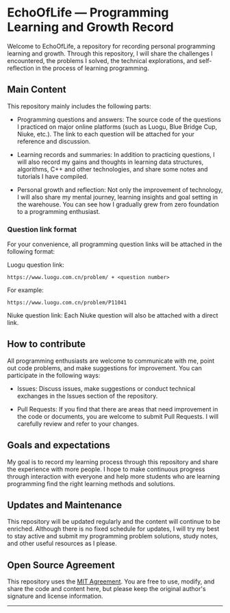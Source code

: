 # EchoOfLife — Programming Learning and Growth Record

Welcome to EchoOfLife, a repository for recording personal programming learning and growth. Through this repository, I will share the challenges I encountered, the problems I solved, the technical explorations, and self-reflection in the process of learning programming.

## Main Content

This repository mainly includes the following parts:

- Programming questions and answers: The source code of the questions I practiced on major online platforms (such as Luogu, Blue Bridge Cup, Niuke, etc.). The link to each question will be attached for your reference and discussion.

- Learning records and summaries: In addition to practicing questions, I will also record my gains and thoughts in learning data structures, algorithms, C++ and other technologies, and share some notes and tutorials I have compiled.

- Personal growth and reflection: Not only the improvement of technology, I will also share my mental journey, learning insights and goal setting in the warehouse. You can see how I gradually grew from zero foundation to a programming enthusiast.

### Question link format

For your convenience, all programming question links will be attached in the following format:

Luogu question link:
``` url
https://www.luogu.com.cn/problem/ + <question number>
```
For example:
``` url
https://www.luogu.com.cn/problem/P11041
```
Niuke question link:
Each Niuke question will also be attached with a direct link.

## How to contribute

All programming enthusiasts are welcome to communicate with me, point out code problems, and make suggestions for improvement. You can participate in the following ways:

- Issues: Discuss issues, make suggestions or conduct technical exchanges in the Issues section of the repository.

- Pull Requests: If you find that there are areas that need improvement in the code or documents, you are welcome to submit Pull Requests. I will carefully review and refer to your changes.

## Goals and expectations

My goal is to record my learning process through this repository and share the experience with more people. I hope to make continuous progress through interaction with everyone and help more students who are learning programming find the right learning methods and solutions.

## Updates and Maintenance
This repository will be updated regularly and the content will continue to be enriched. Although there is no fixed schedule for updates, I will try my best to stay active and submit my programming problem solutions, study notes, and other useful resources as I please.

## Open Source Agreement

This repository uses the [MIT Agreement](./LICENSE). You are free to use, modify, and share the code and content here, but please keep the original author's signature and license information.

---